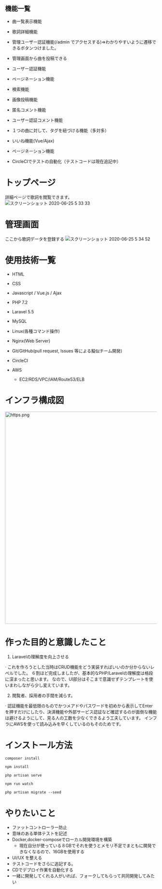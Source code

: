 ## 機能一覧
- 曲一覧表示機能

- 歌詞詳細機能

- 管理ユーザー認証機能(/admin でアクセスする)=>わかりやすいように遷移できるボタンつけました。

- 管理画面から曲を投稿できる

- ユーザー認証機能

- ページネーション機能

- 検索機能

- 画像投稿機能

- 匿名コメント機能

- ユーザー認証コメント機能

- １つの曲に対して、タグを紐づける機能（多対多）

- いいね機能(Vue/Ajax)

- ページネーション機能

- CircleCIでテストの自動化（テストコードは現在追記中）

# トップページ
詳細ページで歌詞を閲覧できます。
![スクリーンショット 2020-06-25 5 33 33](https://user-images.githubusercontent.com/51937772/85625242-187ea200-b6a6-11ea-914e-f7054c18d92c.png)

# 管理画面
ここから歌詞データを登録する
![スクリーンショット 2020-06-25 5 34 52](https://user-images.githubusercontent.com/51937772/85625345-48c64080-b6a6-11ea-94d7-a8f7d3295b8b.png)

# 使用技術一覧

* HTML

+ CSS

- Javascript / Vue.js / Ajax

* PHP 7.2 

+ Laravel 5.5

- MySQL

- Linux(各種コマンド操作)

- Nginx(Web Server)

- Git/GitHub(pull request, Issues 等による擬似チーム開発)

-  CircleCI

- AWS 
  - EC2/RDS/VPC/IAM/Route53/ELB

# インフラ構成図

<img width="700" alt="https.png" src="https://qiita-image-store.s3.ap-northeast-1.amazonaws.com/0/439295/995098d0-ef70-e0d8-1110-49a166d18862.png">

# 作った目的と意識したこと
1. Laravelの理解度を向上させる

· これを作ろうとした当時はCRUD機能をどう実装すればいいのか分からないレベルでした。
６割ほど完成しましたが、基本的なPHP/Laravelの理解度は格段に深まったと思います。
なので、UI部分はそこまで意識せずテンプレートを使いまわしながら少し変えています。

2. 閲覧者、採用者の手間を減らす。

· 認証機能を最低限のものでかつメアドやパスワードを初めから表示してEnterを押すだけにしたり、決済機能や外部サービス認証など確認するのが面倒な機能は避けるようにして、見る人の工数を少なくできるよう工夫しています。
インフラにAWSを使って読み込みを早くしているのもそのためです。

# インストール方法

```
composer install

npm install

php artisan serve

npm run watch

php artisan migrate --seed
```

# やりたいこと
- ファットコントローラー防止
- 意味のある単体テストを記述
- Docker,docker-composeでローカル開発環境を構築
  - 現在自分が使っている８GBでそれを使うとメモリ不足でまともに開発できなくなるので、16GBを使用する
- UI/UX を整える
- テストコードをさらに追記する。
- CDでデプロイ作業を自動化する
- 一緒に開発してくれる人がいれば、フォークしてもらって共同開発してみたい
